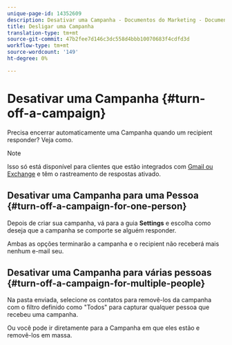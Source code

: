 ```yaml
---
unique-page-id: 14352609
description: Desativar uma Campanha - Documentos do Marketing - Documentação do produto
title: Desligar uma Campanha
translation-type: tm+mt
source-git-commit: 47b2fee7d146c3dc558d4bbb10070683f4cdfd3d
workflow-type: tm+mt
source-wordcount: '149'
ht-degree: 0%

---
```



# Desativar uma Campanha {#turn-off-a-campaign}

Precisa encerrar automaticamente uma Campanha quando um recipient responder? Veja como.

>[!NOTE]
>
>Isso só está disponível para clientes que estão integrados com [Gmail ou Exchange](https://toutapp.com/next#settings/email-tracking) e têm o rastreamento de respostas ativado.

## Desativar uma Campanha para uma Pessoa {#turn-off-a-campaign-for-one-person}

Depois de criar sua campanha, vá para a guia **Settings** e escolha como deseja que a campanha se comporte se alguém responder.

Ambas as opções terminarão a campanha e o recipient não receberá mais nenhum e-mail seu.

## Desativar uma Campanha para várias pessoas {#turn-off-a-campaign-for-multiple-people}

Na pasta enviada, selecione os contatos para removê-los da campanha com o filtro definido como &quot;Todos&quot; para capturar qualquer pessoa que recebeu uma campanha.

Ou você pode ir diretamente para a Campanha em que eles estão e removê-los em massa.
